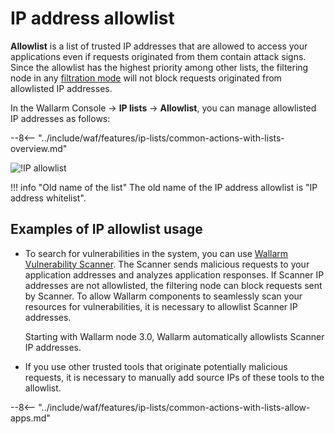 # IP address allowlist

**Allowlist** is a list of trusted IP addresses that are allowed to access your applications even if requests originated from them contain attack signs. Since the allowlist has the highest priority among other lists, the filtering node in any [filtration mode](../../admin-en/configure-wallarm-mode.md) will not block requests originated from allowlisted IP addresses.

In the Wallarm Console → **IP lists** → **Allowlist**, you can manage allowlisted IP addresses as follows:

--8<-- "../include/waf/features/ip-lists/common-actions-with-lists-overview.md"

![!IP allowlist](../../images/user-guides/ip-lists/allowlist-apps.png)

!!! info "Old name of the list"
    The old name of the IP address allowlist is "IP address whitelist".

## Examples of IP allowlist usage

* To search for vulnerabilities in the system, you can use [Wallarm Vulnerability Scanner](../../about-wallarm-waf/detecting-vulnerabilities.md#vulnerability-scanner). The Scanner sends malicious requests to your application addresses and analyzes application responses. If Scanner IP addresses are not allowlisted, the filtering node can block requests sent by Scanner. To allow Wallarm components to seamlessly scan your resources for vulnerabilities, it is necessary to allowlist Scanner IP addresses.

    Starting with Wallarm node 3.0, Wallarm automatically allowlists Scanner IP addresses.
* If you use other trusted tools that originate potentially malicious requests, it is necessary to manually add source IPs of these tools to the allowlist.

--8<-- "../include/waf/features/ip-lists/common-actions-with-lists-allow-apps.md"